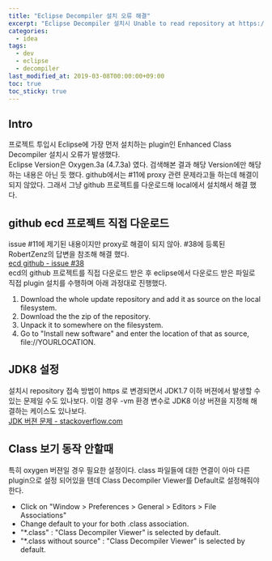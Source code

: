```yaml
---
title: "Eclipse Decompiler 설치 오류 해결"
excerpt: "Eclipse Decompiler 설치시 Unable to read repository at https://ecd-plugin.github.io/update/content.xml. 오류 발생 해결 방법"
categories: 
  - idea
tags: 
  - dev
  - eclipse
  - decompiler
last_modified_at: 2019-03-08T00:00:00+09:00
toc: true
toc_sticky: true
---
```


## Intro
프로젝트 투입시 Eclipse에 가장 먼저 설치하는 plugin인 Enhanced Class Decompiler 설치시 오류가 발생했다.  
Eclipse Version은 Oxygen.3a (4.7.3a) 였다. 검색해본 결과 해당 Version에만 해당하는 내용은 아닌 듯 했다.
github에서는 #11에 proxy 관련 문제라고들 하는데 해결이 되지 않았다. 그래서 그냥 github 프로젝트를 다운로드해 local에서 설치해서 해결 했다.

## github ecd 프로젝트 직접 다운로드
issue #11에 제기된 내용이지만 proxy로 해결이 되지 않아. #38에 등록된 RobertZenz의 답변을 참조해 해결 했다.  
[ecd github - issue #38](https://github.com/ecd-plugin/ecd/issues/38 "issue #38")  
ecd의 github 프로젝트를 직접 다운로드 받은 후 eclipse에서 다운로드 받은 파일로 직접 plugin 설치를 수행하며 아래 과정대로 진행했다.

1. Download the whole update repository and add it as source on the local filesystem.
  1. Download the the zip of the repository.
  2. Unpack it to somewhere on the filesystem.
  3. Go to "Install new software" and enter the location of that as source, file://YOURLOCATION.
  
## JDK8 설정
설치시 repository 접속 방법이 https 로 변경되면서 JDK1.7 이하 버젼에서 발생할 수 있는 문제일 수도 있나보다.
이럴 경우 -vm 환경 변수로 JDK8 이상 버젼을 지정해 해결하는 케이스도 있나보다.  
[JDK 버젼 문제 - stackoverflow.com](https://stackoverflow.com/questions/45319531/eclipse-luna-shows-error-unable-to-read-repository-at/51359313#51359313 "JDK 버젼 문제 - stackoverflow.com")

## Class 보기 동작 안할때
특히 oxygen 버젼일 경우 필요한 설정이다. class 파일들에 대한 연결이 아마 다른 plugin으로 설정 되어있을 텐데 Class Decompiler Viewer를 Default로 설정해줘야 한다.
- Click on "Window > Preferences > General > Editors > File Associations"
- Change default to your for both .class association.
- "*.class" : "Class Decompiler Viewer" is selected by default.
- "*.class without source" : "Class Decompiler Viewer" is selected by default.
